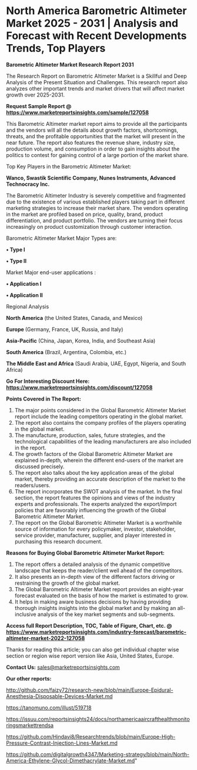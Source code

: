 # North America Barometric Altimeter Market 2025 - 2031 | Analysis and Forecast with Recent Developments Trends, Top Players

<strong>Barometric Altimeter Market Research Report 2031</strong>

The Research Report on Barometric Altimeter Market is a Skillful and Deep Analysis of the Present Situation and Challenges. This research report also analyzes other important trends and market drivers that will affect market growth over 2025-2031.

<strong>Request Sample Report @ <a href=https://www.marketreportsinsights.com/sample/127058>https://www.marketreportsinsights.com/sample/127058</a></strong>

This Barometric Altimeter market report aims to provide all the participants and the vendors will all the details about growth factors, shortcomings, threats, and the profitable opportunities that the market will present in the near future. The report also features the revenue share, industry size, production volume, and consumption in order to gain insights about the politics to contest for gaining control of a large portion of the market share.

Top Key Players in the Barometric Altimeter Market:

<strong>Wanco, Swastik Scientific Company, Nunes Instruments, Advanced Technocracy Inc.</strong>

The Barometric Altimeter Industry is severely competitive and fragmented due to the existence of various established players taking part in different marketing strategies to increase their market share. The vendors operating in the market are profiled based on price, quality, brand, product differentiation, and product portfolio. The vendors are turning their focus increasingly on product customization through customer interaction.

Barometric Altimeter Market Major Types are:

<strong>• Type I

• Type II</strong>

Market Major end-user applications :

<strong>• Application I

• Application II</strong>

Regional Analysis

</u><strong><b>North America</b></strong> (the United States, Canada, and Mexico)

<strong><b>Europe </b></strong>(Germany, France, UK, Russia, and Italy)

<strong><b>Asia-Pacific</b></strong> (China, Japan, Korea, India, and Southeast Asia)

<strong><b>South America</b></strong> (Brazil, Argentina, Colombia, etc.)

<strong><b>The Middle East and Africa</b></strong> (Saudi Arabia, UAE, Egypt, Nigeria, and South Africa)

<strong>Go For Interesting Discount Here: <a href=https://www.marketreportsinsights.com/discount/127058>https://www.marketreportsinsights.com/discount/127058</a></strong>

<strong>Points Covered in The Report:</strong>
<ol>
  <li>The major points considered in the Global Barometric Altimeter Market report include the leading competitors operating in the global market.</li>
  <li>The report also contains the company profiles of the players operating in the global market.</li>
  <li>The manufacture, production, sales, future strategies, and the technological capabilities of the leading manufacturers are also included in the report.</li>
  <li>The growth factors of the Global Barometric Altimeter Market are explained in-depth, wherein the different end-users of the market are discussed precisely.</li>
  <li>The report also talks about the key application areas of the global market, thereby providing an accurate description of the market to the readers/users.</li>
  <li>The report incorporates the SWOT analysis of the market. In the final section, the report features the opinions and views of the industry experts and professionals. The experts analyzed the export/import policies that are favorably influencing the growth of the Global Barometric Altimeter Market.</li>
  <li>The report on the Global Barometric Altimeter Market is a worthwhile source of information for every policymaker, investor, stakeholder, service provider, manufacturer, supplier, and player interested in purchasing this research document.</li>
</ol>
<strong>Reasons for Buying Global Barometric Altimeter Market Report:</strong>

<ol>
  <li>The report offers a detailed analysis of the dynamic competitive landscape that keeps the reader/client well ahead of the competitors.</li>
  <li>It also presents an in-depth view of the different factors driving or restraining the growth of the global market.</li>
  <li>The Global Barometric Altimeter Market report provides an eight-year forecast evaluated on the basis of how the market is estimated to grow.</li>
  <li>It helps in making aware business decisions by having providing thorough insights insights into the global market and by making an all-inclusive analysis of the key market segments and sub-segments.</li>
</ol>
<strong>Access full Report Description, TOC, Table of Figure, Chart, etc. @ <a href=https://www.marketreportsinsights.com/industry-forecast/barometric-altimeter-market-2022-127058>https://www.marketreportsinsights.com/industry-forecast/barometric-altimeter-market-2022-127058</a></strong>


Thanks for reading this article; you can also get individual chapter wise section or region wise report version like Asia, United States, Europe.

<strong>Contact Us:</strong>
sales@marketreportsinsights.com

<strong>Our other reports:</strong>

<a href=http://github.com/faizy72/research-new/blob/main/Europe-Epidural-Anesthesia-Disposable-Devices-Market.md>http://github.com/faizy72/research-new/blob/main/Europe-Epidural-Anesthesia-Disposable-Devices-Market.md</a>

<a href=https://tanomuno.com/illust/519718>https://tanomuno.com/illust/519718</a>

<a href=https://issuu.com/reportsinsights24/docs/northamericaaircrafthealthmonitoringsmarkettrendsa>https://issuu.com/reportsinsights24/docs/northamericaaircrafthealthmonitoringsmarkettrendsa</a>

<a href=https://github.com/Hindavi8/Researchtrends/blob/main/Europe-High-Pressure-Contrast-Injection-Lines-Market.md>https://github.com/Hindavi8/Researchtrends/blob/main/Europe-High-Pressure-Contrast-Injection-Lines-Market.md</a>

<a href=https://github.com/digitalgrowth4347/Marketing-strategy/blob/main/North-America-Ethylene-Glycol-Dimethacrylate-Market.md>https://github.com/digitalgrowth4347/Marketing-strategy/blob/main/North-America-Ethylene-Glycol-Dimethacrylate-Market.md</a>"
